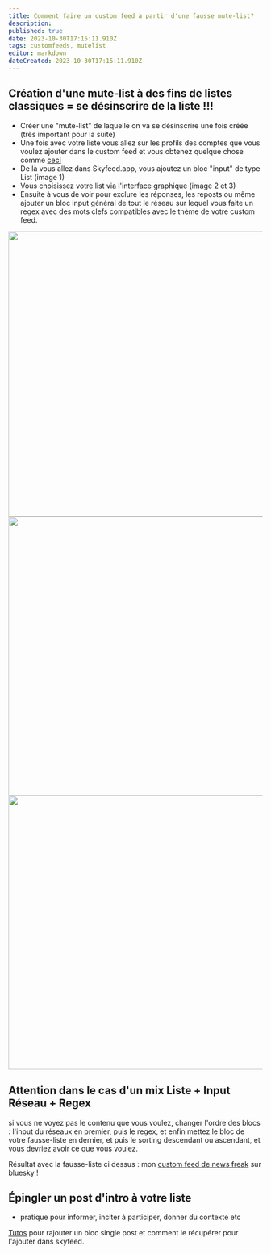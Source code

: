 ```yaml
---
title: Comment faire un custom feed à partir d'une fausse mute-list?
description: 
published: true
date: 2023-10-30T17:15:11.910Z
tags: customfeeds, mutelist
editor: markdown
dateCreated: 2023-10-30T17:15:11.910Z
---
```


## Création d'une mute-list à des fins de listes classiques = se désinscrire de la liste !!!

- Créer une "mute-list" de laquelle on va se désinscrire une fois créée (très important pour la suite)
- Une fois avec votre liste vous allez sur les profils des comptes que vous voulez ajouter dans le custom feed et vous obtenez quelque chose comme [ceci](https://bsky.app/profile/rmendes.net/lists/3k2g2ic4ozk2w) 
- De là vous allez dans Skyfeed.app, vous ajoutez un bloc "input" de type List (image 1)
- Vous choisissez votre list via l'interface graphique (image 2 et 3)
- Ensuite à vous de voir pour exclure les réponses, les reposts ou même ajouter un bloc input général de tout le réseau sur lequel vous faite un regex avec des mots clefs compatibles avec le thème de votre custom feed. 

<img src="https://saskeets.micro.blog/uploads/2023/bafkreia2zruwfl7qsjhij6sq33ade34l67q7srirc6aloylikgq5wv4imy.jpg" width="600" height="566" alt="">

<img src="https://saskeets.micro.blog/uploads/2023/bafkreiabpff7r3ttd5qhfjgf3jotvlobvddg457dhke2lj4r27ow5q27pi.jpg" width="600" height="553" alt="">

<img src="https://saskeets.micro.blog/uploads/2023/bafkreicwabhvxhyh3kac66fm42bwuxxci5mzqvgt55gpxq5oknjgcmr6py.jpg" width="600" height="543" alt="">

## Attention dans le cas d'un mix Liste + Input Réseau + Regex 
si vous ne voyez pas le contenu que vous voulez, changer l'ordre des blocs :
l'input du réseaux en premier, puis le regex, et enfin mettez le bloc de votre fausse-liste en dernier, 
et puis le sorting descendant ou ascendant, et vous devriez avoir ce que vous voulez. 
 
Résultat avec la fausse-liste ci dessus : mon [custom feed de news freak](https://bsky.app/profile/did:plc:tk6bkjdozskzgb47umfelfpq/feed/aaae7x6v75yog) sur bluesky !

## Épingler un post d'intro à votre liste
- pratique pour informer, inciter à participer, donner du contexte etc

[Tutos](https://saskeets.micro.blog/2023/09/01/comment-pingler-un.html) pour rajouter un bloc single post et comment le récupérer pour l'ajouter dans skyfeed. 
